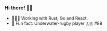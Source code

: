### Hi there! 👋🏻

- 👨🏻‍💻 Working with Rust, Go and React.
- 🤿 Fun fact: Underwater-rugby player 🇸🇪 #88
